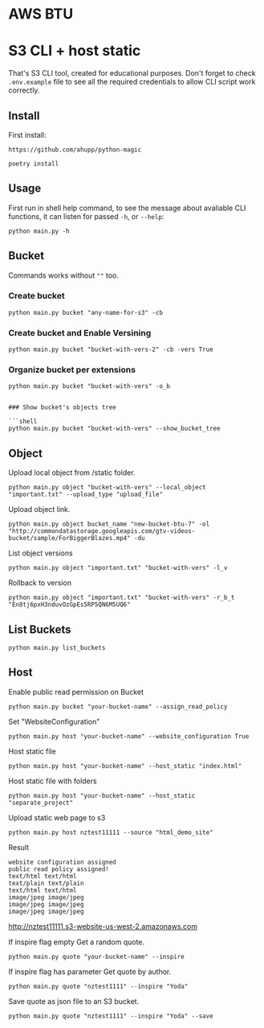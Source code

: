 # AWS BTU
# S3 CLI + host static

That's S3 CLI tool, created for educational purposes. Don't forget to check `.env.example` file to see all the required credentials to allow CLI script work correctly.

## Install
First install:
```
https://github.com/ahupp/python-magic
```

```
poetry install
```

## Usage

First run in shell help command, to see the message about avaliable CLI functions, it can listen for passed `-h`, or `--help`:

```shell
python main.py -h
```

## Bucket
Commands works without  `""` too.

### Create bucket

```shell
python main.py bucket "any-name-for-s3" -cb
```

### Create bucket and Enable Versining

```shell
python main.py bucket "bucket-with-vers-2" -cb -vers True
```

### Organize bucket per extensions

```shell
python main.py bucket "bucket-with-vers" -o_b
```
```

### Show bucket's objects tree

```shell
python main.py bucket "bucket-with-vers" --show_bucket_tree
```


## Object

Upload local object from /static folder.
```shell
python main.py object "bucket-with-vers" --local_object "important.txt" --upload_type "upload_file"
```

Upload object link.
```shell
python main.py object bucket_name "new-bucket-btu-7" -ol "http://commondatastorage.googleapis.com/gtv-videos-bucket/sample/ForBiggerBlazes.mp4" -du
```
List object versions

```shell
python main.py object "important.txt" "bucket-with-vers" -l_v 
```

Rollback to version

```shell
python main.py object "important.txt" "bucket-with-vers" -r_b_t "En8tj6pxH3nduvOzGpEs5RP5QN6M5UQ6"
```
## List Buckets


```shell
python main.py list_buckets
```

## Host
Enable public read permission on Bucket

```shell
python main.py bucket "your-bucket-name" --assign_read_policy
```

Set "WebsiteConfiguration"

```shell
python main.py host "your-bucket-name" --website_configuration True
```

Host static file

```shell
python main.py host "your-bucket-name" --host_static "index.html"
```


Host static file with folders

```shell
python main.py host "your-bucket-name" --host_static "separate_project"
```

Upload static web page to s3 

```shell
python main.py host nztest11111 --source "html_demo_site"
```
Result
```
website configuration assigned
public read policy assigned!
text/html text/html
text/plain text/plain
text/html text/html
image/jpeg image/jpeg
image/jpeg image/jpeg
image/jpeg image/jpeg
```
http://nztest11111.s3-website-us-west-2.amazonaws.com


If inspire flag empty Get a random quote.

```shell
python main.py quote "your-bucket-name" --inspire
```

If inspire flag has parameter Get quote by author.

```shell
python main.py quote "nztest1111" --inspire "Yoda"
```

Save quote as json file to an S3 bucket.

```shell
python main.py quote "nztest1111" --inspire "Yoda" --save
```
